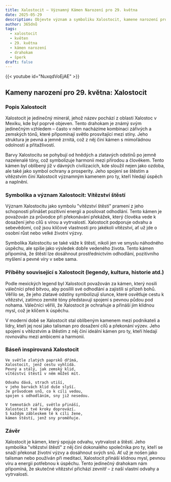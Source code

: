 ```yaml
---
title: Xalostocit – Významný Kámen Narození pro 29. května
date: 2025-05-29
description: Objevte význam a symboliku Xalostocit, kamene narození pro 29. května, který symbolizuje Vítězství štěstí. Přečtěte si legendy a inspirující příběhy.
author: 365dnů
tags:
  - xalostocit
  - květen
  - 29. května
  - kámen narození
  - drahokam
  - šperk
draft: false
---
```


{{< youtube id="NuxqdVoEjAE" >}}

## Kameny narození pro 29. května: Xalostocit

### Popis Xalostocit

Xalostocit je jedinečný minerál, jehož název pochází z oblasti Xalostoc v Mexiku, kde byl poprvé objeven. Tento drahokam je známý svým jedinečným vzhledem – často v něm nacházíme kombinaci zářivých a zemských tónů, které připomínají světlo prosvítající mezi stíny. Jeho struktura je pevná a jemně zrnitá, což z něj činí kámen s mimořádnou odolností a přitažlivostí.

Barvy Xalostocitu se pohybují od hnědých a zlatavých odstínů po jemně nazelenalé tóny, což symbolizuje harmonii mezi přírodou a člověkem. Tento kámen byl oblíbený již v dávných civilizacích, kde sloužil nejen jako ozdoba, ale také jako symbol ochrany a prosperity. Jeho spojení se štěstím a vítězstvím činí Xalostocit významným kamenem pro ty, kteří hledají úspěch a naplnění.

### Symbolika a význam Xalostocit: Vítězství štěstí

Význam Xalostocitu jako symbolu "vítězství štěstí" pramení z jeho schopnosti přinášet pozitivní energii a posilovat odhodlání. Tento kámen je považován za průvodce při překonávání překážek, který člověka vede k dosažení jeho cílů s vírou a vytrvalostí. Xalostocit podporuje odvahu a sebevědomí, což jsou klíčové vlastnosti pro jakékoli vítězství, ať už jde o osobní růst nebo velké životní výzvy.

Symbolika Xalostocitu se také váže k štěstí, nikoli jen ve smyslu náhodného úspěchu, ale spíše jako výsledek dobře vedeného života. Tento kámen připomíná, že štěstí lze dosáhnout prostřednictvím odhodlání, pozitivního myšlení a pevné víry v sebe sama.

### Příběhy související s Xalostocit (legendy, kultura, historie atd.)

Podle mexických legend byl Xalostocit považován za kámen, který nosili válečníci před bitvou, aby posílili své odhodlání a zajistili si přízeň bohů. Věřilo se, že jeho zlatavé odstíny symbolizují slunce, které osvětluje cestu k vítězství, zatímco zemité tóny představují spojení s pevnou půdou pod nohama. Válečníci věřili, že Xalostocit je ochraňuje a přináší jim klidnou mysl, což je klíčem k úspěchu.

V moderní době se Xalostocit stal oblíbeným kamenem mezi podnikateli a lídry, kteří jej nosí jako talisman pro dosažení cílů a překonání výzev. Jeho spojení s vítězstvím a štěstím z něj činí ideální kámen pro ty, kteří hledají rovnováhu mezi ambicemi a harmonií.

### Báseň inspirovaná Xalostocit

```
Ve světle zlatých paprsků dřímá,  
Xalostocit, jenž cestu vyhlídá.  
Pevný a stálý, jak zemský klid,  
vítězství štěstí v něm můžeš mít.

Odvahu dává, strach utiší,  
v jeho barvách klid duše slyší.  
Je průvodcem snů, co k cíli vedou,  
spojen s odhodláním, sny již nesedou.

V temnotách září, světlo přináší,  
Xalostocit tvé kroky doprovází.  
S každým zábleskem tě k cíli žene,  
kámen štěstí, jenž sny proměňuje.
```

### Závěr

Xalostocit je kámen, který spojuje odvahu, vytrvalost a štěstí. Jeho symbolika "vítězství štěstí" z něj činí dokonalého společníka pro ty, kteří se snaží překonat životní výzvy a dosáhnout svých snů. Ať už je nošen jako talisman nebo používán při meditaci, Xalostocit přináší klidnou mysl, pevnou víru a energii potřebnou k úspěchu. Tento jedinečný drahokam nám připomíná, že skutečné vítězství přichází zevnitř – z naší vlastní odvahy a vytrvalosti.